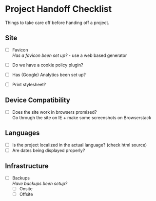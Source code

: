 # Project Handoff Checklist

Things to take care off before handing off a project.

## Site

- [ ] Favicon   
_Has a favicon been set up?_ - use a web based generator
- [ ] Do we have a cookie policy plugin?
- [ ] Has (Google) Analytics been set up?
- [ ] Print stylesheet?


## Device Compatibility

- [ ] Does the site work in browsers promised?    
Go through the site on IE + make some screenshots on Browserstack


## Languages

- [ ] Is the project localized in the actual language? (check html source)
- [ ] Are dates being displayed properly?

## Infrastructure

- [ ] Backups    
_Have backups been setup?_
  - [ ] Onsite
  - [ ] Offsite
